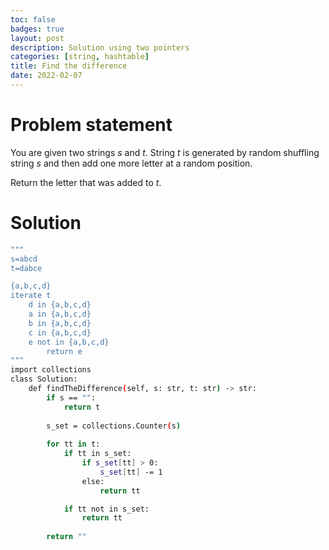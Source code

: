 ```yaml
---
toc: false
badges: true
layout: post
description: Solution using two pointers 
categories: [string, hashtable]
title: Find the difference
date: 2022-02-07
---
```


# Problem statement

You are given two strings _s_ and _t_. String _t_ is generated by random shuffling string _s_ and then add one more letter at a random position.

Return the letter that was added to _t_.

# Solution 

```sh
"""
s=abcd
t=dabce

{a,b,c,d}
iterate t 
    d in {a,b,c,d}
    a in {a,b,c,d}
    b in {a,b,c,d}
    c in {a,b,c,d}
    e not in {a,b,c,d}
        return e
"""
import collections
class Solution:
    def findTheDifference(self, s: str, t: str) -> str:
        if s == "":
            return t
        
        s_set = collections.Counter(s)
            
        for tt in t:
            if tt in s_set:
                if s_set[tt] > 0:
                    s_set[tt] -= 1
                else:
                    return tt

            if tt not in s_set:
                return tt
        
        return ""
```

